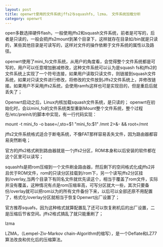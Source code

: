 ```yaml
---
layout: post
title: openwrt使用的文件系统jffs2与squashfs, lzma， 文件系统加载分析
category: openwrt
---
```


open多数选择硬件flash，一般使用jffs2和squash文件系统，前者是可写的，后者是只读的，一般会把jffs2mount到某个目录下，这样就存在目录如/bin就是只读的，某些其他目录是可读写的，这样对文件的操作依赖于文件系统的属性以及路径。

openwrt使用了mini_fo文件系统，从用户的角度看，会觉得整个文件系统都是可写的，用户可以任意增加删减修改，这种文件系统可以认为是squash fs和jffs2的文件系统上实现了一个符号连接，如果用户读取只读文件，则链接到squash文件系统，如果对只读文件进行修改，将修改的文件放到Jffs2文件系统上，并修改链接。如果用户不采用jffs2系统，会使用ramfs这样也可是实现目的，但是重启后就丢失了；

Openwrt启动之后，Linux内核加载squash文件系统，是只读的；
openwrt在初始化时，会以mini_fo的文件系统类型重新Mount整个文件系统，整个过程在/etc/preinit/的脚本中实现，有一行代码实现：

mount -t mini_fo -o base=/,sto=$1 "mini_fo:$1" /mnt 2>&- && root=/mnt


jffs2文件系统格式适合于断电系统，不像FAT那样容易丢失文件，因为路由器都容易突然断电；

官方的jffs2格式刷到路由器就是一个jffs2分区，ROM本身和以后安装的软件都在这个区里可以读写；

squashfs是把rom压缩到一个文件刷金路由器，然后剩下的空间格式化成jffs2并且优于ROM文件，rom的只读分区挂载到/rom下，另一个读写jffs2分区挂到/overlay,当两个目录下有同名文件就优先读这个，相当于覆盖了rom文件，实际并没有覆盖，这种情况有点是rom压缩率高，可写分区就大一些，其次只要备份/overlay就可以把rom以为的所有文件备份下来，以后可以全部还原不用配置了，格式化/overlay分区就相当于恢复Openwrt出厂设置了；

官方推荐squafs，因为这种格式就算配置乱了还可以恢复刷机后的出厂设置，二是压缩后节省空间。jffs2格式搞乱了就只能重刷了；

lzma

LZMA，（Lempel-Ziv-Markov chain-Algorithm的缩写），是一个Deflate和LZ77算法改良和优化后的压缩算法。
